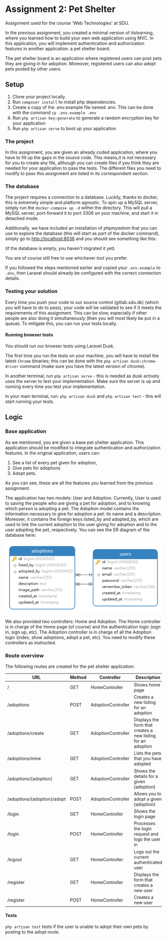 # Assignment 2: Pet Shelter
Assignment used for the course 'Web Technologies' at SDU.

In the previous assignment, you created a minimal version of *itslearning*, where you learned how to build your own web application using MVC. In this application, you will implement authentication and authorization features in another application: a pet shelter board.

The pet shelter board is an application where registered users can post pets they are giving in for adoption. Moreover, registered users can also adopt pets posted by other users.


## Setup

1. Clone your project locally.
2. Run `composer install` to install php dependencies.
3. Create a copy of the .env.example file named .env. This can be done with the command `cp .env.example .env`
4. Run `php artisan key:generate` to generate a random encryption key for your application
5. Run `php artisan serve` to boot up your application

### The project

In this assignment, you are given an already coded application, where you have to fill up the gaps in the source code. This means,it is not necessary for you to create any file, although you can create files if you think they are needed for your application to pass the tests. The different files you need to modify to pass this assignment are listed in its correspondent section.

### The database
The project requires a connection to a database. Luckily, thanks to docker, this is extremely simple and platform agnostic. To spin up a MySQL server, simply run the `docker-compose up -d` within the directory. This will pull a MySQL server, port-forward it to port 3306 on your machine, and start it in detached mode. 

Additionally, we have included an installation of _phpmyadmin_ that you can use to explore the database (this will start as part of the docker command), simply go to [http://localhost:8036](http://localhost:8036) and you should see something like this:

(if the database is empty, you haven't migrated it yet)

You are of course still free to use whichever tool you prefer.

If you followed the steps mentioned earlier and copied your `.env.example` to `.env`, then Laravel should already be configured with the correct connection details.


### Testing your solution

Every time you push your code to our source control (gitlab.sdu.dk) (which you will have to do to pass), your code will be validated to see if it meets the requirements of this assignment. This can be slow, especially if other people are also doing it simultaneously (then you will most likely be put in a queue). To mitigate this, you can run your tests locally. 

#### Running browser tests

You should run our browser tests using Laravel Dusk.

The first time you run the tests on your machine, you will have to install the latest `Chrome` binaries; this can be done with the `php artisan dusk:chrome-driver` command (make sure you have the latest version of chrome).

In another terminal, run `php artisan serve` - this is needed as dusk actively uses the server to test your implementation. Make sure the server is up and running every time you test your implementation.

In your main terminal, run: `php artisan dusk` and `php artisan test` - this will start running your tests.

## Logic

### Base application

As we mentioned, you are given a base pet shelter application. This application should be modified to integrate authentication and authorization features. In the original application, users can: 
1. See a list of every pet given for adoption, 
2. Give pets for adoptions
3. Adopt pets. 

As you can see, these are all the features you learned from the previous assignment.

The application has two models: User and Adoption. Currently, User is used to saving the people who are giving a pet for adoption, and to knowing which person is adopting a pet. The Adoption model contains the information necessary to give for adoption a pet: its name and a description. Moreover, it contains the foreign keys listed_by and adopted_by, which are used to link the current adoption to the user giving for adoption and to the user adopting the pet, respectively. You can see the ER diagram of the database here:

![](er.png)

We also provided two controllers: Home and Adoption. The Home controller is in charge of the Home page (of course) and the authentication logic (sign in, sign up, etc). The Adoption controller is in charge of all the Adoption logic (index, show adoptions, adopt a pet, etc). You need to modify these controllers as instructed.

### Route overview

The following routes are created for the pet shelter application:

| URL                          | Method | Controller         | Description                                                  |
|------------------------------|--------|--------------------|--------------------------------------------------------------|
| /                            | GET    | HomeController     | Shows home page                                              |
| /adoptions                   | POST   | AdoptionController | Creates a new listing for an adoption                        |
| /adoptions/create            | GET    | AdoptionController | Displays the form that creates a new listing for an adoption |
| /adoptions/mine              | GET    | AdoptionController | Lists the pets that you have adopted                         |
| /adoptions/{adoption}        | GET    | AdoptionController | Shows the details for a given {adoption}                     |
| /adoptions/{adoption}/adopt  | POST   | AdoptionController | Allows you to adopt a given {adoption}                       |
| /login                       | GET    | HomeController     | Shows the login page                                         |
| /login                       | POST   | HomeController     | Processes the login request and logs the user in             |
| /logout                      | GET    | HomeController     | Logs out the current authenticated user                      |
| /register                    | GET    | HomeController     | Displays the form that creates a new user                    |
| /register                    | POST   | HomeController     | Creates a new user                                           |



#### Tests

`php artisan test` tests if the user is unable to adopt their own pets by posting to the adopt route.
